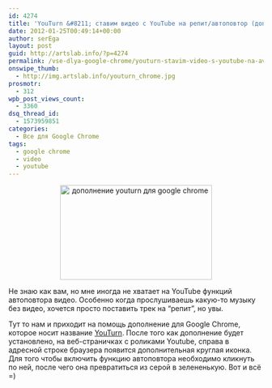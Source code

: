 ```yaml
---
id: 4274
title: 'YouTurn &#8211; ставим видео с YouTube на репит/автоповтор (дополнение для Google Chrome)'
date: 2012-01-25T00:49:14+00:00
author: serEga
layout: post
guid: http://artslab.info/?p=4274
permalink: /vse-dlya-google-chrome/youturn-stavim-video-s-youtube-na-avtopovtor-dopolnenie-dlya-google-chrome/
onswipe_thumb:
  - http://img.artslab.info/youturn_chrome.jpg
prosmotr:
  - 312
wpb_post_views_count:
  - 3360
dsq_thread_id:
  - 1573959851
categories:
  - Все для Google Chrome
tags:
  - google chrome
  - video
  - youtube
---
```

<center>
  <a href="http://img.artslab.info/youturn_chrome.jpg"><img src="http://img.artslab.info/youturn_chrome-300x187.jpg" alt="дополнение youturn для google chrome" title="youturn_chrome" width="300" height="187" class="aligncenter size-medium wp-image-4275" /></a>
</center>

Не знаю как вам, но мне иногда не хватает на YouTube функций автоповтора видео. Особенно когда прослушиваешь какую-то музыку без видео, хочется просто поставить трек на &#8220;репит&#8221;, но увы.

Тут то нам и приходит на помощь дополнение для Google Chrome, которое носит название [YouTurn](https://chrome.google.com/webstore/detail/icphmmimmfdlgaaglejeokffekamhplg). После того как дополнение будет установлено, на веб-страничках с роликами Youtube, справа в адресной строке браузера появится дополнительная круглая иконка. Для того чтобы включить функцию автоповтора необходимо кликнуть по ней, после чего она превратиться из серой в зелененькую. Вот и всё =)